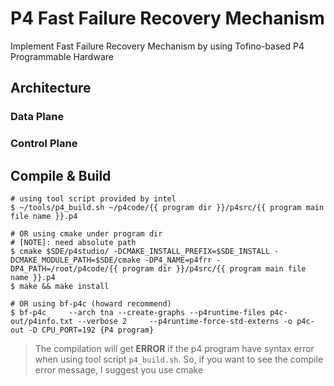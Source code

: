 # P4 Fast Failure Recovery Mechanism

Implement Fast Failure Recovery Mechanism by using Tofino-based P4 Programmable Hardware

## Architecture

### Data Plane

### Control Plane

## Compile & Build

```shell
# using tool script provided by intel
$ ~/tools/p4_build.sh ~/p4code/{{ program dir }}/p4src/{{ program main file name }}.p4 

# OR using cmake under program dir
# [NOTE]: need absolute path
$ cmake $SDE/p4studio/ -DCMAKE_INSTALL_PREFIX=$SDE_INSTALL -DCMAKE_MODULE_PATH=$SDE/cmake -DP4_NAME=p4frr -DP4_PATH=/root/p4code/{{ program dir }}/p4src/{{ program main file name }}.p4 
$ make && make install

# OR using bf-p4c (howard recommend)
$ bf-p4c     --arch tna --create-graphs --p4runtime-files p4c-out/p4info.txt --verbose 2     --p4runtime-force-std-externs -o p4c-out -D CPU_PORT=192 {P4 program}
```

> The compilation will get **ERROR** if the p4 program have syntax error when using tool script `p4_build.sh`.
> So, if you want to see the compile error message, I suggest you use cmake
